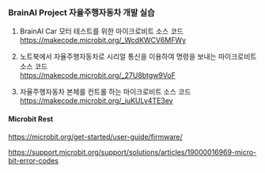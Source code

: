 ### BrainAI Project 자율주행자동차 개발 실습

1. BrainAI Car 모터 테스트를 위한 마이크로비트 소스 코드<br>
https://makecode.microbit.org/_WcdKWCV6MFWy

2. 노트북에서 자율주행자동차로 시리얼 통신을 이용하여 명령을 보내는 마이크로비트 소스 코드 <br>
https://makecode.microbit.org/_27U8btgw9VoF

3. 자율주행자동차 본체를 컨트롤 하는 마이크로비트 소스 코드<br>
https://makecode.microbit.org/_iuKULy4TE3ev



#### Microbit Rest
https://microbit.org/get-started/user-guide/firmware/

https://support.microbit.org/support/solutions/articles/19000016969-micro-bit-error-codes
